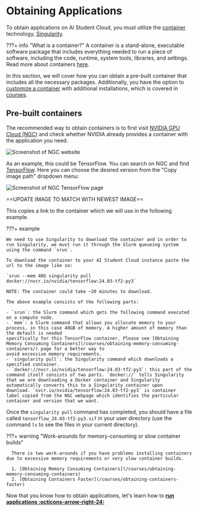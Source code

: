 # Obtaining Applications
To obtain applications on AI Student Cloud, you must utilize the [container](/glossery/#containers) technology, [Singularity](https://docs.sylabs.io/guides/3.5/user-guide/introduction.html). 

???+ info "What is a container?"
    A container is a stand-alone, executable software package that includes everything needed to run a piece of software, including the code, runtime, system tools, libraries, and settings. Read more about containers [here](/glossery/#containers).

In this section, we will cover how you can obtain a pre-built container that includes all the necessary packages. Additionally, you have the option to [customize a container](/courses/customize-containers) with additional installations, which is covered in [courses](/courses/customize-containers).


## Pre-built containers

The recommended way to obtain containers is to first visit [NVIDIA GPU
Cloud (NGC)](https://catalog.ngc.nvidia.com/) and check whether NVIDIA
already provides a container with the application you need.

![Screenshot of NGC website](/assets/img/ngc.png)

As an example, this could be TensorFlow. You can search on NGC and
find
[TensorFlow](https://catalog.ngc.nvidia.com/orgs/nvidia/containers/tensorflow). Here
you can choose the desired version from the "Copy image path" dropdown menu:

![Screenshot of NGC TensorFlow page](/assets/img/ngc-tf-detail.png)

==UPDATE IMAGE TO MATCH WITH NEWEST IMAGE==

This copies a link to the container which we will use in the following example.

???+ example

    We need to use Singularity to download the container and in order to run Singularity, we must run it through the Slurm queueing system using the command `srun`. 

    To download the container to your AI Student Cloud instance paste the url to the image like so:

    `srun --mem 40G singularity pull docker://nvcr.io/nvidia/tensorflow:24.03-tf2-py3`

    NOTE: The container could take ~20 minutes to download. 
    
    The above example consists of the following parts:

    - `srun`: the Slurm command which gets the following command executed
    on a compute node.
    - `mem`: a Slurm command that allows you allocate memory to your
    process, in this case 40GB of memory. A higher amount of memory than the default is needed
    specifically for this TensorFlow container. Please see [Obtaining Memory Consuming Containers](/courses/obtaining-memory-consuming-containers/) page for a better way to
    avoid excessive memory requirements.
    - `singularity pull`: the Singularity command which downloads a
    specified container.
    - `docker://nvcr.io/nvidia/tensorflow:24.03-tf2-py3`: this part of the
    command itself consists of two parts. `docker://` tells Singularity
    that we are downloading a Docker container and Singularity
    automatically converts this to a Singularity container upon
    download. `nvcr.io/nvidia/tensorflow:24.03-tf2-py3` is container
    label copied from the NGC webpage which identifies the particular
    container and version that we want.

Once the `singularity pull` command has completed, you should have a
file called `tensorflow_24.03-tf2-py3.sif` in your user directory (use
the command `ls` to see the files in your current directory).

???+ warning "Work-arounds for memory-consuming or slow container builds"

      There is two work-arounds if you have problems installing containers due to excessive memory requirements or very slow container builds.

      1. [Obtaining Memory Consuming Containers](/courses/obtaining-memory-consuming-containers)
      2. [Obtaining Containers Faster](/courses/obtaining-containers-faster)

Now that you know how to obtain applications, let's learn how to <span style="color: var(--md-primary-fg-color); font-weight: 700;"><a href="/getting-started/running-applications">run applications :octicons-arrow-right-24:</a></span>